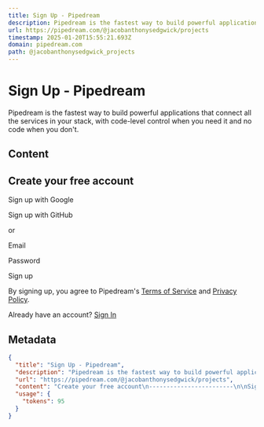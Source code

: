```yaml
---
title: Sign Up - Pipedream
description: Pipedream is the fastest way to build powerful applications that connect all the services in your stack, with code-level control when you need it and no code when you don't.
url: https://pipedream.com/@jacobanthonysedgwick/projects
timestamp: 2025-01-20T15:55:21.693Z
domain: pipedream.com
path: @jacobanthonysedgwick_projects
---
```


# Sign Up - Pipedream


Pipedream is the fastest way to build powerful applications that connect all the services in your stack, with code-level control when you need it and no code when you don't.


## Content

Create your free account
------------------------

Sign up with Google

Sign up with GitHub

or

Email

Password

Sign up

By signing up, you agree to Pipedream's [Terms of Service](https://pipedream.com/terms) and [Privacy Policy](https://pipedream.com/privacy).

Already have an account? [Sign In](https://pipedream.com/auth/login?r=/@jacobanthonysedgwick/projects)

## Metadata

```json
{
  "title": "Sign Up - Pipedream",
  "description": "Pipedream is the fastest way to build powerful applications that connect all the services in your stack, with code-level control when you need it and no code when you don't.",
  "url": "https://pipedream.com/@jacobanthonysedgwick/projects",
  "content": "Create your free account\n------------------------\n\nSign up with Google\n\nSign up with GitHub\n\nor\n\nEmail\n\nPassword\n\nSign up\n\nBy signing up, you agree to Pipedream's [Terms of Service](https://pipedream.com/terms) and [Privacy Policy](https://pipedream.com/privacy).\n\nAlready have an account? [Sign In](https://pipedream.com/auth/login?r=/@jacobanthonysedgwick/projects)",
  "usage": {
    "tokens": 95
  }
}
```
